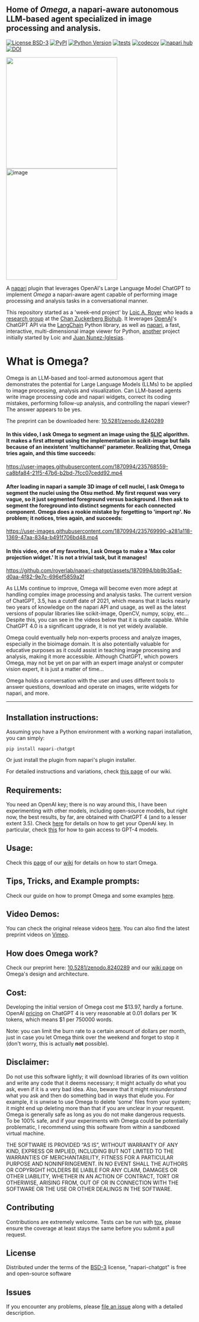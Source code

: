 ## Home of _Omega_, a napari-aware autonomous LLM-based agent specialized in image processing and analysis.

[![License BSD-3](https://img.shields.io/pypi/l/napari-chatgpt.svg?color=green)](https://github.com/royerlab/napari-chatgpt/raw/main/LICENSE)
[![PyPI](https://img.shields.io/pypi/v/napari-chatgpt.svg?color=green)](https://pypi.org/project/napari-chatgpt)
[![Python Version](https://img.shields.io/pypi/pyversions/napari-chatgpt.svg?color=green)](https://python.org)
[![tests](https://github.com/royerlab/napari-chatgpt/workflows/tests/badge.svg)](https://github.com/royerlab/napari-chatgpt/actions)
[![codecov](https://codecov.io/gh/royerlab/napari-chatgpt/branch/main/graph/badge.svg)](https://codecov.io/gh/royerlab/napari-chatgpt)
[![napari hub](https://img.shields.io/endpoint?url=https://api.napari-hub.org/shields/napari-chatgpt)](https://napari-hub.org/plugins/napari-chatgpt)
[![DOI](https://zenodo.org/badge/DOI/10.5281/zenodo.8240289.svg)](https://doi.org/10.5281/zenodo.8240289)

<img src='https://github.com/royerlab/napari-chatgpt/assets/1870994/c85185d2-6d16-472d-a2c8-5680ea869bf2' height='300'>
<img height="300" alt="image" src="https://github.com/royerlab/napari-chatgpt/assets/1870994/f3ea245e-dd86-4ff2-802e-48c2073cb6f9">


A [napari](napari.org) plugin that leverages OpenAI's Large Language Model
ChatGPT to implement _Omega_
a napari-aware agent capable of performing image processing and analysis tasks
in a conversational manner.

This repository started as a 'week-end project'
by [Loic A. Royer](https://twitter.com/loicaroyer)
who leads a [research group](https://royerlab.org) at
the [Chan Zuckerberg Biohub](https://czbiohub.org/sf/). It
leverages [OpenAI](https://openai.com)'s ChatGPT API via
the [LangChain](https://python.langchain.com/en/latest/index.html) Python
library, as well as [napari](https://napari.org), a fast, interactive,
multi-dimensional
image viewer for
Python, [another](https://ilovesymposia.com/2019/10/24/introducing-napari-a-fast-n-dimensional-image-viewer-in-python/)
project initially started by Loic and [Juan Nunez-Iglesias](https://github.com/jni).

# What is Omega?

Omega is an LLM-based and tool-armed autonomous agent that demonstrates the
potential for Large Language Models (LLMs) to be applied to image processing,
analysis and visualization.
Can LLM-based agents write image processing code and napari widgets, correct its
coding mistakes, performing follow-up analysis, and controlling the napari viewer? 
The answer appears to be yes.

The preprint can be downloaded here: [10.5281/zenodo.8240289](10.5281/zenodo.8240289)


#### In this video, I ask Omega to segment an image using the [SLIC](https://www.iro.umontreal.ca/~mignotte/IFT6150/Articles/SLIC_Superpixels.pdf) algorithm. It makes a first attempt using the implementation in scikit-image but fails because of an inexistent 'multichannel' parameter. Realizing that, Omega tries again, and this time succeeds:

https://user-images.githubusercontent.com/1870994/235768559-ca8bfa84-21f5-47b6-b2bd-7fcc07cedd92.mp4

#### After loading in napari a sample 3D image of cell nuclei, I ask Omega to segment the nuclei using the Otsu method. My first request was very vague, so it just segmented foreground versus background. I then ask to segment the foreground into distinct segments for each connected component. Omega does a rookie mistake by forgetting to 'import np'. No problem; it notices, tries again, and succeeds:

https://user-images.githubusercontent.com/1870994/235769990-a281a118-1369-47aa-834a-b491f706bd48.mp4

#### In this video, one of my favorites, I ask Omega to make a 'Max color projection widget.' It is not a trivial task, but it manages!

https://github.com/royerlab/napari-chatgpt/assets/1870994/bb9b35a4-d0aa-4f82-9e7c-696ef5859a2f

As LLMs continue to improve, Omega will become even more adept at handling complex
image processing and analysis tasks. The current version of ChatGPT, 3.5,
has a cutoff date of 2021, which means that it lacks nearly two years of knowledge
on the napari API and usage, as well as the latest versions of popular libraries
like scikit-image, OpenCV, numpy, scipy, etc... Despite this, you can see in the
videos below that it is quite capable. While ChatGPT 4.0 is a significant upgrade, it is not
yet widely available.

Omega could eventually help non-experts process and analyze images, especially
in the bioimage domain.
It is also potentially valuable for educative purposes as it could
assist in teaching image processing and analysis, making it more accessible.
Although ChatGPT, which powers Omega, may not be yet on par with an expert image
analyst or computer vision expert, it is just a matter of time...

Omega holds a conversation with the user and uses different tools to answer questions, 
download and operate on images, write widgets for napari, and more.


----------------------------------

## Installation instructions:

Assuming you have a Python environment with a working napari installation, you can simply:

    pip install napari-chatgpt

Or just install the plugin from napari's plugin installer.

For detailed instructions and variations, check [this page](http://github.com/royerlab/napari-chatgpt/wiki/InstallOmega) of our wiki.
    
## Requirements:

You need an OpenAI key; there is no way around this, I have been experimenting with 
other models, including open-source models, but right now, the best results, by far, are obtained with ChatGPT 4 (and to
a lesser extent 3.5). Check [here](https://github.com/royerlab/napari-chatgpt/wiki/OpenAIKey) for details on how to get your OpenAI key. In particular, check [this](https://github.com/royerlab/napari-chatgpt/wiki/AccessToGPT4) for how to gain access to GPT-4 models.

## Usage:

Check this [page](https://github.com/royerlab/napari-chatgpt/wiki/HowToStartOmega) of our [wiki](https://github.com/royerlab/napari-chatgpt/wiki) for details on how to start Omega. 

## Tips, Tricks, and Example prompts:

Check our guide on how to prompt Omega and some examples [here](https://github.com/royerlab/napari-chatgpt/wiki/Tips&Tricks).

## Video Demos:

You can check the original release videos [here](https://github.com/royerlab/napari-chatgpt/wiki/VideoDemos).
You can also find the latest preprint videos on [Vimeo](https://vimeo.com/showcase/10983385).

## How does Omega work?

Check our preprint here: [10.5281/zenodo.8240289](10.5281/zenodo.8240289)
and our [wiki page](https://github.com/royerlab/napari-chatgpt/wiki/OmegaDesign) on Omega's design and architecture.

## Cost:

Developing the initial version of Omega cost me $13.97, hardly a fortune. 
OpenAI [pricing](https://openai.com/pricing) on ChatGPT 4 is very reasonable at 0.01 dollars per 1K tokens, which means $1 per 750000 words. 

Note: you can limit the burn rate to a certain amount of dollars per month, just
in case you let Omega think over the weekend and forget to stop it (don't worry, 
this is actually **not** possible).

## Disclaimer:

Do not use this software lightly; it will download libraries of its own volition
and write any code that it deems necessary; it might actually do what you ask, even
if it is a very bad idea. Also, beware that it might _misunderstand_ what you ask and
then do something bad in ways that elude you. For example, it is unwise to use Omega to delete 
'some' files from your system; it might end up deleting more than that if you are unclear in 
your request.  
Omega is generally safe as long as you do not make dangerous requests. To be 100% safe, and
if your experiments with Omega could be potentially problematic, I recommend using this 
software from within a sandboxed virtual machine.

THE SOFTWARE IS PROVIDED “AS IS”, WITHOUT WARRANTY OF ANY KIND, EXPRESS OR
IMPLIED, INCLUDING BUT NOT LIMITED TO THE WARRANTIES OF MERCHANTABILITY, FITNESS FOR A
PARTICULAR PURPOSE AND NONINFRINGEMENT. IN NO EVENT SHALL THE AUTHORS OR COPYRIGHT HOLDERS
BE LIABLE FOR ANY CLAIM, DAMAGES OR OTHER LIABILITY, WHETHER IN AN ACTION OF CONTRACT,
TORT OR OTHERWISE, ARISING FROM, OUT OF OR IN CONNECTION WITH THE SOFTWARE OR
THE USE OR OTHER DEALINGS IN THE SOFTWARE.

## Contributing

Contributions are extremely welcome. Tests can be run with [tox], please ensure
the coverage at least stays the same before you submit a pull request.

## License

Distributed under the terms of the [BSD-3] license,
"napari-chatgpt" is free and open-source software

## Issues

If you encounter any problems, please [file an issue] along with a detailed
description.

[napari]: https://github.com/napari/napari

[Cookiecutter]: https://github.com/audreyr/cookiecutter

[@napari]: https://github.com/napari

[MIT]: http://opensource.org/licenses/MIT

[BSD-3]: http://opensource.org/licenses/BSD-3-Clause

[GNU GPL v3.0]: http://www.gnu.org/licenses/gpl-3.0.txt

[GNU LGPL v3.0]: http://www.gnu.org/licenses/lgpl-3.0.txt

[Apache Software License 2.0]: http://www.apache.org/licenses/LICENSE-2.0

[Mozilla Public License 2.0]: https://www.mozilla.org/media/MPL/2.0/index.txt

[cookiecutter-napari-plugin]: https://github.com/napari/cookiecutter-napari-plugin

[file an issue]: https://github.com/royerlab/napari-chatgpt/issues

[napari]: https://github.com/napari/napari

[tox]: https://tox.readthedocs.io/en/latest/

[pip]: https://pypi.org/project/pip/

[PyPI]: https://pypi.org/
